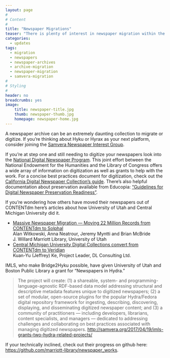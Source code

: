 ```yaml
---
layout: page
#
# Content
#
title: "Newspaper Migrations"
teaser: "There is plenty of interest in newspaper migration within the Samvera Community, here’s how to get involved."
categories:
  - updates
tags:
  - migration
  - newspapers
  - newspaper-archives
  - archive-migration
  - newspaper-migration
  - samvera-migration
#
# Styling
#
header: no
breadcrumbs: yes
image:
    title: newspaper-title.jpg
    thumb: newspaper-thumb.jpg
    homepage: newspaper-home.jpg
---
```

A newspaper archive can be an extremely daunting collection to migrate or digitize.  If you’re thinking about Hyku or Hyrax as your next platform, consider joining the <a href="https://wiki.duraspace.org/display/samvera/Samvera+Newspapers+Interest+Group">Samvera Newspaper Interest Group</a>. 

If you’re at step one and still needing to digitize your newspapers look into the <a href="http://www.loc.gov/ndnp/">National Digital Newspaper Program</a>.  This joint effort between the National Endowment for the Humanities and the Library of Congress offers a wide array of information on digitization as well as grants to help with the work.  For a concise best practices document for digitization, check out the <a href="https://cdnc.ucr.edu/site/files/BestPracticesforCaliforniaNewspaperDigitization.pdf">California Digital Newspaper Collection’s guide</a>.  There’s also helpful documentation about preservation available from Educopia: <a href="https://educopia.org/publications/gdnpr">“Guidelines for Digital Newspaper Preservation Readiness”</a>. 

If you’re wondering how others have moved their newspapers out of CONTENTdm here’s articles about how University of Utah and Central Michigan University did it. 

<ul><li><a href="http://www.dlib.org/dlib/july17/witkowski/07witkowski.html">Massive Newspaper Migration — Moving 22 Million Records from CONTENTdm to Solphal</a><br>
Alan Witkowski, Anna Neatrour, Jeremy Myntti and Brian McBride<br>
J. Willard Marriott Library, University of Utah</li>
<li><a href="https://www.veridiansoftware.com/knowledge-base/conversion-contentdm-to-veridian/">Central Michigan University Digital Collections convert from CONTENTdm to Veridian</a><br>
Kuan-Yu (Jeffrey) Ke, Project Leader, DL Consulting Ltd.</li></ul>

IMLS, who make Bridge2Hyku possible, have given University of Utah and Boston Public Library a grant for “Newspapers in Hydra.” 

> The project will create: (1) a shareable, system- and programming-language-agnostic RDF-based data model addressing structural and descriptive metadata features unique to digitized newspapers; (2) a set of modular, open-source plugins for the popular Hydra/Fedora digital repository framework for ingesting, describing, discovering, displaying, and disseminating digitized newspaper content; and (3) a community of practitioners — including developers, librarians, content specialists, and managers — dedicated to addressing challenges and collaborating on best practices associated with managing digitized newspapers. http://samvera.org/2017/04/19/imls-grants-two-hydra-related-projects/ 

If your technically inclined, check out their progress on github here: <a href="https://github.com/marriott-library/newspaper_works">https://github.com/marriott-library/newspaper_works</a>. 
